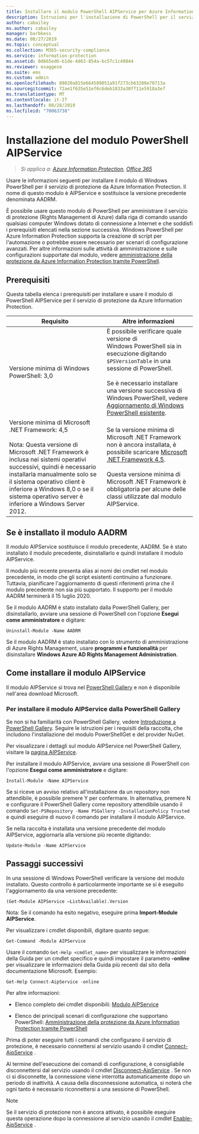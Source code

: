 ```yaml
---
title: Installare il modulo PowerShell AIPService per Azure Information Protection
description: Istruzioni per l'installazione di PowerShell per il servizio di protezione da Azure Information Protection. Il nome di questo modulo è AIPService.
author: cabailey
ms.author: cabailey
manager: barbkess
ms.date: 08/27/2019
ms.topic: conceptual
ms.collection: M365-security-compliance
ms.service: information-protection
ms.assetid: 0d665ed6-b1de-4d63-854a-bc57c1c49844
ms.reviewer: esaggese
ms.suite: ems
ms.custom: admin
ms.openlocfilehash: 89820a815e664589051a91f273cb63280e70713a
ms.sourcegitcommit: 72ae1f635e51ef6c6deb1833a30ff11e5918a3e7
ms.translationtype: MT
ms.contentlocale: it-IT
ms.lasthandoff: 08/28/2019
ms.locfileid: "70063738"
---
```

# <a name="installing-the-aipservice-powershell-module"></a>Installazione del modulo PowerShell AIPService

>*Si applica a: [Azure Information Protection](https://azure.microsoft.com/pricing/details/information-protection), [Office 365](https://download.microsoft.com/download/E/C/F/ECF42E71-4EC0-48FF-AA00-577AC14D5B5C/Azure_Information_Protection_licensing_datasheet_EN-US.pdf)*

Usare le informazioni seguenti per installare il modulo di Windows PowerShell per il servizio di protezione da Azure Information Protection. Il nome di questo modulo è AIPService e sostituisce la versione precedente denominata AADRM.

È possibile usare questo modulo di PowerShell per amministrare il servizio di protezione (Rights Management di Azure) dalla riga di comando usando qualsiasi computer Windows dotato di connessione a Internet e che soddisfi i prerequisiti elencati nella sezione successiva. Windows PowerShell per Azure Information Protection supporta la creazione di script per l'automazione o potrebbe essere necessario per scenari di configurazione avanzati. Per altre informazioni sulle attività di amministrazione e sulle configurazioni supportate dal modulo, vedere [amministrazione della protezione da Azure Information Protection tramite PowerShell](administer-powershell.md).

## <a name="prerequisites"></a>Prerequisiti
Questa tabella elenca i prerequisiti per installare e usare il modulo di PowerShell AIPService per il servizio di protezione da Azure Information Protection.

|Requisito|Altre informazioni|
|---------------|--------------------|
|Versione minima di Windows PowerShell: 3,0|È possibile verificare quale versione di Windows PowerShell sia in esecuzione digitando `$PSVersionTable` in una sessione di PowerShell. <br /><br /> Se è necessario installare una versione successiva di Windows PowerShell, vedere [Aggiornamento di Windows PowerShell esistente](/powershell/scripting/setup/installing-windows-powershell#upgrading-existing-windows-powershell).|
|Versione minima di Microsoft .NET Framework: 4,5<br /><br />Nota: Questa versione di Microsoft .NET Framework è inclusa nei sistemi operativi successivi, quindi è necessario installarla manualmente solo se il sistema operativo client è inferiore a Windows 8,0 o se il sistema operativo server è inferiore a Windows Server 2012.|Se la versione minima di Microsoft .NET Framework non è ancora installata, è possibile scaricare [Microsoft .NET Framework 4.5](https://www.microsoft.com/download/details.aspx?id=30653).<br /><br />Questa versione minima di Microsoft .NET Framework è obbligatoria per alcune delle classi utilizzate dal modulo AIPService.|

## <a name="if-you-have-the-aadrm-module-installed"></a>Se è installato il modulo AADRM

Il modulo AIPService sostituisce il modulo precedente, AADRM. Se è stato installato il modulo precedente, disinstallarlo e quindi installare il modulo AIPService.

Il modulo più recente presenta alias ai nomi dei cmdlet nel modulo precedente, in modo che gli script esistenti continuino a funzionare. Tuttavia, pianificare l'aggiornamento di questi riferimenti prima che il modulo precedente non sia più supportato. Il supporto per il modulo AADRM terminerà il 15 luglio 2020.

Se il modulo AADRM è stato installato dalla PowerShell Gallery, per disinstallarlo, avviare una sessione di PowerShell con l'opzione **Esegui come amministratore** e digitare:

    Uninstall-Module -Name AADRM

Se il modulo AADRM è stato installato con lo strumento di amministrazione di Azure Rights Management, usare **programmi e funzionalità** per disinstallare **Windows Azure AD Rights Management Administration**.

## <a name="how-to-install-the-aipservice-module"></a>Come installare il modulo AIPService

Il modulo AIPService si trova nel [PowerShell Gallery](/powershell/gallery/readme) e non è disponibile nell'area download Microsoft. 

### <a name="to-install-the-aipservice-module-from-the-powershell-gallery"></a>Per installare il modulo AIPService dalla PowerShell Gallery

Se non si ha familiarità con PowerShell Gallery, vedere [Introduzione a PowerShell Gallery](/powershell/gallery/psgallery/psgallery_gettingstarted). Seguire le istruzioni per i requisiti della raccolta, che includono l'installazione del modulo PowerShellGet e del provider NuGet.

Per visualizzare i dettagli sul modulo AIPService nel PowerShell Gallery, visitare la [pagina AIPService](https://www.powershellgallery.com/packages/AIPService).

Per installare il modulo AIPService, avviare una sessione di PowerShell con l'opzione **Esegui come amministratore** e digitare:

    Install-Module -Name AIPService

Se si riceve un avviso relativo all'installazione da un repository non attendibile, è possibile premere Y per confermare. In alternativa, premere N e configurare il PowerShell Gallery come repository attendibile usando il comando `Set-PSRepository -Name PSGallery -InstallationPolicy Trusted` e quindi eseguire di nuovo il comando per installare il modulo AIPService.  

Se nella raccolta è installata una versione precedente del modulo AIPService, aggiornarla alla versione più recente digitando:

    Update-Module -Name AIPService


## <a name="next-steps"></a>Passaggi successivi
In una sessione di Windows PowerShell verificare la versione del modulo installato. Questo controllo è particolarmente importante se si è eseguito l'aggiornamento da una versione precedente:

```
(Get-Module AIPService –ListAvailable).Version
```

Nota: Se il comando ha esito negativo, eseguire prima **Import-Module AIPService**.

Per visualizzare i cmdlet disponibili, digitare quanto segue:

```
Get-Command -Module AIPService
```

Usare il comando `Get-Help <cmdlet_name>` per visualizzare le informazioni della Guida per un cmdlet specifico e quindi impostare il parametro **-online** per visualizzare le informazioni della Guida più recenti dal sito della documentazione Microsoft. Esempio:

```
Get-Help Connect-AipService -online
```

Per altre informazioni:

-   Elenco completo dei cmdlet disponibili: [Modulo AIPService](/powershell/module/aipservice/?view=azureipps#aipservice)

-   Elenco dei principali scenari di configurazione che supportano PowerShell: [Amministrazione della protezione da Azure Information Protection tramite PowerShell](administer-powershell.md)

Prima di poter eseguire tutti i comandi che configurano il servizio di protezione, è necessario connettersi al servizio usando il cmdlet [Connect-AipService](/powershell/module/aipservice/connect-aipservice) .

Al termine dell'esecuzione dei comandi di configurazione, è consigliabile disconnettersi dal servizio usando il cmdlet [Disconnect-AipService](/powershell/module/aipservice/disconnect-aipservice) . Se non ci si disconnette, la connessione viene interrotta automaticamente dopo un periodo di inattività. A causa della disconnessione automatica, si noterà che ogni tanto è necessario riconnettersi a una sessione di PowerShell. 

> [!NOTE]
> Se il servizio di protezione non è ancora attivato, è possibile eseguire questa operazione dopo la connessione al servizio usando il cmdlet [Enable-AipService](/powershell/module/aipservice/enable-aipservice) .

